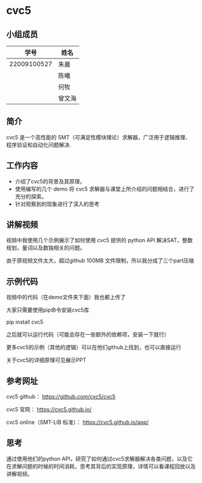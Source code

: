 # cvc5
## 小组成员

| 学号          | 姓名  |
|-------------|-----|
| 22009100527 | 朱晨  |
|  | 陈曦  |
|  | 何牧  |
|  | 曾文海 |

## 简介
cvc5 是一个高性能的 SMT（可满足性模块理论）求解器，广泛用于逻辑推理、程序验证和自动化问题解决.

## 工作内容
- 介绍了cvc5的背景及其原理，
- 使用编写的几个 demo 将 cvc5 求解器与课堂上所介绍的问题相结合，进行了充分的探索。
- 针对观察到的现象进行了深入的思考


## 讲解视频

视频中我使用几个示例展示了如何使用 cvc5 提供的 python API 解决SAT，整数规划，量词以及数独相关的问题。

由于原视频文件太大，超过github 100MB 文件限制，所以我分成了三个part压缩

## 示例代码
视频中的代码（在demo文件夹下面）我也都上传了

大家只需要使用pip命令安装cvc5库

pip install cvc5

之后就可以运行代码（可能会存在一些额外的依赖项，安装一下就行）

更多cvc5的示例（其他的逻辑）可以在他们github上找到，也可以直接运行

关于cvc5的详细原理可见展示PPT


## 参考网址
cvc5 github：
https://github.com/cvc5/cvc5

cvc5 官网： 
https://cvc5.github.io/

cvc5 online（SMT-LIB 标准）：
https://cvc5.github.io/app/

## 思考
通过使用他们的python API，研究了如何通过cvc5求解器解决各类问题，以及它在求解问题的时候的时间消耗，思考其背后的实现原理，详情可以看课程回放以及讲解视频。

